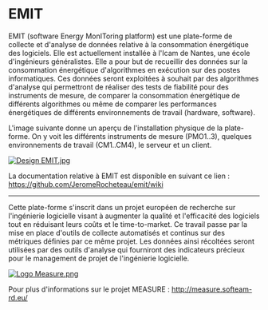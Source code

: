 # EMIT

EMIT (software Energy MonIToring platform) est une plate-forme de collecte et d'analyse de données relative à la consommation énergétique des logiciels. Elle est actuellement installée à l'Icam de Nantes, une école d'ingénieurs généralistes. Elle a pour but de recueillir des données sur la consommation énergétique d'algorithmes en exécution sur des postes informatiques. Ces données seront exploitées à souhait par des algorithmes d'analyse qui permettront de réaliser des tests de fiabilité pour des instruments de mesure, de comparer la consommation énergétique de différents algorithmes ou même de comparer les performances énergétiques de différents environnements de travail (hardware, software). 

L'image suivante donne un aperçu de l'installation physique de la plate-forme. On y voit les différents instruments de mesure (PMO1..3), quelques environnements de travail (CM1..CM4), le serveur et un client.

[![Design EMIT.jpg](https://s1.postimg.org/rqxo6fudb/Design_EMIT.jpg)](https://postimg.org/image/p9lwz6agr/)

La documentation relative à EMIT est disponible en suivant ce lien : https://github.com/JeromeRocheteau/emit/wiki

***

Cette plate-forme s'inscrit dans un projet européen de recherche sur l'ingénierie logicielle visant à augmenter la qualité et l'efficacité des logiciels tout en réduisant leurs coûts et le time-to-market. Ce travail passe par la mise en place d'outils de collecte automatisés et continus sur des métriques définies par ce même projet. Les données ainsi récoltées seront utilisées par des outils d'analyse qui fourniront des indicateurs précieux pour le management de projet de l'ingénierie logicielle. 

[![Logo Measure.png](https://s21.postimg.org/4xyesai5j/Logo_Measure.png)](https://postimg.org/image/qx4tfhyzn/)

Pour plus d'informations sur le projet MEASURE : http://measure.softeam-rd.eu/
